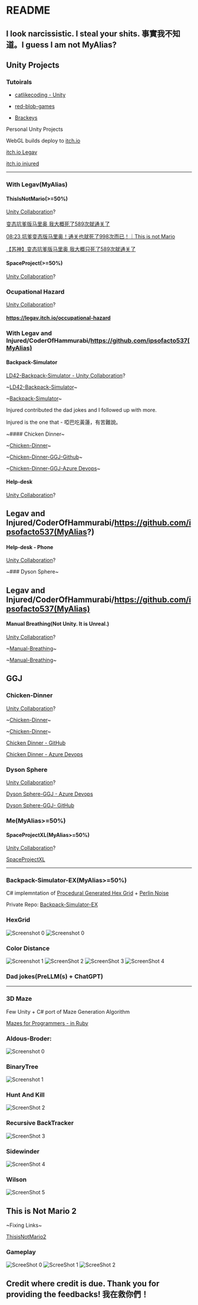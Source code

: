 # README

## I look narcissistic. I steal your shits. 事實我不知道。I guess I am not MyAlias?

## Unity Projects

### Tutoirals

- [catlikecoding - Unity](https://catlikecoding.com/unity/tutorials/)

- [red-blob-games](https://www.redblobgames.com/)

- [Brackeys](https://www.youtube.com/@Brackeys)

Personal Unity Projects

WebGL builds deploy to [itch.io](https://ewdlop.itch.io/)

[itch.io Legav](https://legav.itch.io/)

[itch.io injured](https://itch.io/profile/coderofhammurabi)

---

### With Legav(MyAlias)

#### ThisIsNotMario(>=50%)

[Unity Collaboration]()?

[变态坑爹版马里奥 我大概死了589次就通关了](<https://www.youtube.com/watch?v=KdCfoteiJ1c&t=1020s>)

[08:23 坑爹变态版马里奥！通关也就死了998次而已！｜This is not Mario](<https://www.youtube.com/watch?v=S3hiQ9cKHLY>)

[【苏神】变态坑爹版马里奥 我大概只死了589次就通关了](<https://www.bilibili.com/video/BV1XW411F71p/?spm_id_from=333.337.search-card.all.click&vd_source=1063495a172853c2c3437f2ecc5b875b>)

#### SpaceProject(>=50%)

[Unity Collaboration]()?

### Ocupational Hazard

[Unity Collaboration]()?

#### https://legav.itch.io/occupational-hazard

### With Legav and Injured/CoderOfHammurabi/https://github.com/ipsofacto537(MyAlias)

#### Backpack-Simulator

[LD42-Backpack-Simulator - Unity Collaboration]()?

~[LD42-Backpack-Simulator](https://dev.azure.com/ray810815/LD42-Backpack-Simulator/_git/LD42-Backpack-Simulator)~

~[Backpack-Simulator](https://github.com/danhuynh0803/Backpack-Simulator/tree/master)~

Injured contributed the dad jokes and I followed up with more.

Injured is the one that - 啞巴吃黃蓮，有苦難說。

~#### Chicken Dinner~

~[Chicken-Dinner](https://github.com/danhuynh0803/Chicken-Dinner)~

~[Chicken-Dinner-GGJ-Github](https://github.com/ewdlop/Chicken-Dinner-GGJ)~

~[Chicken-Dinner-GGJ-Azure Devops](https://dev.azure.com/ray810815/_git/GGJ)~


#### Help-desk

[Unity Collaboration]()?

## Legav and Injured/CoderOfHammurabi/https://github.com/ipsofacto537(MyAlias?)

#### Help-desk - Phone

[Unity Collaboration]()?

~### Dyson Sphere~

## Legav and Injured/CoderOfHammurabi/https://github.com/ipsofacto537(MyAlias)

#### Manual Breathing(Not Unity. It is Unreal.)

[Unity Collaboration]()?

~[Manual-Breathing](https://github.com/danhuynh0803/Manual-Breathing)~

~[Manual-Breathing](https://github.com/ewdlop/Manual-Breathing)~

## GGJ

### Chicken-Dinner

[Unity Collaboration]()?

~[Chicken-Dinner](https://github.com/ewdlop/Chicken-Dinner)~

~[Chicken-Dinner](https://github.com/danhuynh0803/Chicken-Dinner)~

[Chicken Dinner - GitHub](https://github.com/ewdlop/Chicken-Dinner-GGJ)

[Chicken Dinner - Azure Devops]()


### Dyson Sphere

[Unity Collaboration]()?

[Dyson Sphere-GGJ - Azure Devops](https://dev.azure.com/ray810815/_git/GGJ)

[Dyson Sphere-GGJ- GitHub](https://github.com/ewdlop/Chicken-Dinner-GGJ)


### Me(MyAlias>=50%)

#### SpaceProjectXL(MyAlias>=50%)

[Unity Collaboration]()?

[SpaceProjectXL](https://github.com/ewdlop/SpaceProjectXL/tree/master?tab=readme-ov-file)

---

### Backpack-Simulator-EX(MyAlias>=50%)

C# implemntation of [Procedural Generated Hex Grid](https://www.redblobgames.com/grids/hexagons/) + [Perlin Noise](https://catlikecoding.com/unity/tutorials/pseudorandom-noise/perlin-noise/#:~:text=The%20idea%20of%20Perlin%20noise,the%20positive%20or%20negative%20version) 

Private Repo: [Backpack-Simulator-EX]([https://dev.azure.com/ray810815/Backpack-Simulator-EX](https://dev.azure.com/ray810815/LD42-Backpack-Simulator))

### HexGrid
![Screenshot 0](Zoom.PNG)
![Screenshot 0](Grid.PNG)

### Color Distance

![Screenshot 1](HeartTexture.jpg)
![ScreenShot 2](ColorDistance2.PNG)
![ScreenShot 3](TileTexture.png)
![ScreenShot 4](ColorDistance.PNG)

### Dad jokes(PreLLM(s) + ChatGPT)

---

### 3D Maze

Few Unity + C# port of Maze Generation Algorithm

[Mazes for Programmers - in Ruby](https://pragprog.com/titles/jbmaze/mazes-for-programmers/)

### Aldous-Broder:

![Screenshot 0](AldousBroder.PNG)

### BinaryTree

![Screenshot 1](BinaryTree.PNG)

### Hunt And Kill

![ScreenShot 2](HuntAndKill.PNG)

### Recursive BackTracker

![ScreenShot 3](RecursiveBackTracker.PNG)

### Sidewinder

![ScreenShot 4](Sidewinder.PNG)

### Wilson

![ScreenShot 5](Wilson.PNG)

## This is Not Mario 2

~Fixing Links~

[ThisisNotMario2](https://github.com/ewdlop/ThisisNotMario2)

### Gameplay
![ScreeShot 0](Stage1.PNG)
![ScreeShot 1](Stage1-1.PNG)
![ScreeShot 2](Stage1-2.PNG)


## Credit where credit is due. Thank you for providing the feedbacks! 我在救你們！
